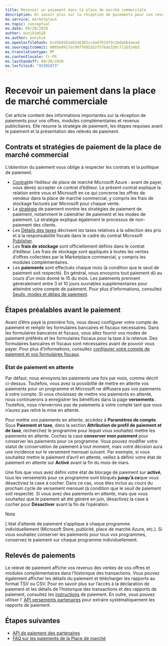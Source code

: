 ```yaml
---
title: Recevoir un paiement dans la place de marché commerciale
description: En savoir plus sur la réception de paiements pour vos revenus sur la place de marché commerciale-place de marché Azure.
ms.service: marketplace
ms.topic: conceptual
ms.date: 09/28/2020
author: eunjkim520
ms.author: eunjkim
ms.openlocfilehash: bcd1b6d2ea82a6302ccdad7619f9c1bdabb4aead
ms.sourcegitcommit: 0005e8917ac997f6952b2f57bda326c711b524b5
ms.translationtype: MT
ms.contentlocale: fr-FR
ms.lasthandoff: 09/30/2020
ms.locfileid: "91591073"
---
```

# <a name="getting-paid-in-the-commercial-marketplace"></a>Recevoir un paiement dans la place de marché commerciale

Cet article contient des informations importantes sur la réception de paiements pour vos offres, modules complémentaires et revenus publicitaires. Elle résume la stratégie de paiement, les étapes requises avant le paiement et la présentation des relevés de paiement.

## <a name="commercial-marketplace-payout-policies-and-agreements"></a>Contrats et stratégies de paiement de la place de marché commercial

L’obtention du paiement vous oblige à respecter les contrats et la politique de paiement.

- [Contrat](https://go.microsoft.com/fwlink/p/?LinkID=699560)de l’éditeur de place de marché Microsoft Azure : avant de payer, vous devez accepter ce contrat d’éditeur. Le présent contrat explique la relation entre vous et Microsoft en ce qui concerne les offres de vendeur dans la place de marché commercial, y compris les frais de stockage facturés par Microsoft pour chaque vente.
- La [stratégie](payout-policy-details.md) de paiement montre les stratégies de paiement de paiement, notamment le calendrier de paiement et les modes de paiement. La stratégie explique également le processus de non-paiement des clients.
- Les [Détails des taxes](tax-details-marketplace.md) décrivent les taxes relatives à la sélection des prix et à la responsabilité fiscale dans le cadre du contrat Microsoft [Publisher](https://go.microsoft.com/fwlink/p/?LinkID=699560).
- Les **frais de stockage** sont officiellement définis dans le contrat d’éditeur. Les frais de stockage sont appliqués à toutes les ventes d’offres collectées par le Marketplace commercial, y compris les modules complémentaires.
- Les **paiements** sont effectués chaque mois (à condition que le seuil de paiement soit respecté). En général, nous envoyons tout paiement dû au cours d’un mois donné le 15 du mois. Les paiements prennent généralement entre 3 et 10 jours ouvrables supplémentaires pour atteindre votre compte de paiement. Pour plus d’informations, consultez [Seuils, modes et délais de paiement](payment-thresholds-methods-timeframes.md).

## <a name="prerequisite-steps-before-getting-paid"></a>Étapes préalables avant le paiement

Avant d’être payé la première fois, vous devez configurer votre compte de paiement et remplir les formulaires bancaires et fiscaux nécessaires. Dans les formulaires bancaires et fiscaux, vous allez fournir vos modes de paiement préférés et les formulaires fiscaux pour la taxe à la retenue. Des formulaires bancaires et fiscaux sont nécessaires avant de pouvoir vous payer. Pour plus d’informations, consultez [configurer votre compte de paiement et vos formulaires fiscaux](set-up-your-payout-account.md).

### <a name="payout-hold-status"></a>État de paiement en attente

Par défaut, nous envoyons les paiements une fois par mois, comme décrit ci-dessus. Toutefois, vous avez la possibilité de mettre en attente vos paiements pour un programme et Microsoft ne diffusera pas vos paiements à votre compte. Si vous choisissez de mettre vos paiements en attente, nous continuerons à enregistrer les bénéfices dans la page **versements** . Toutefois, nous n’enverrons pas de paiements à votre compte tant que vous n’aurez pas retiré la mise en attente.

Pour mettre vos paiements en attente, accédez à **Paramètres de compte**. Sous **Paiement et taxe**, dans la section **Attribution de profil de paiement et de taxe**, recherchez le programme pour lequel vous souhaitez mettre les paiements en attente. Cochez la case **conserver mon paiement** pour conserver les paiements pour ce programme. Vous pouvez modifier votre statut de conservation de paiement à tout moment, mais votre décision aura une incidence sur le versement mensuel suivant. Par exemple, si vous souhaitez mettre le paiement d’avril en attente, veillez à définir votre état de paiement en attente sur **Activé** avant la fin du mois de mars.

Une fois que vous avez défini votre état de blocage de paiement sur **activé**, tous les versements pour ce programme sont bloqués **jusqu’à ce**que vous désactiviez la case à cocher. Dans ce cas, vous êtes inclus au cours du prochain cycle de versement mensuel (à condition que le seuil de paiement soit respecté). Si vous avez des paiements en attente, mais que vous souhaitez que le paiement ait été généré en juin, désactivez la case à cocher pour **Désactiver** avant la fin de l’opération.

>[!Note]
> L’état d’attente de paiement s’applique à chaque programme individuellement (Microsoft Store, publicité, place de marché Azure, etc.). Si vous souhaitez conserver les paiements pour tous vos programmes, conservez le paiement sur chaque programme individuellement.

## <a name="payout-statements"></a>Relevés de paiements

Le relevé de paiement affiche vos revenus des ventes de vos offres et modules complémentaires dans l’historique des transactions. Vous pouvez également afficher les détails du paiement et télécharger les rapports au format TSV ou CSV. Pour en savoir plus sur l’accès à la déclaration de paiement et les détails de l’historique des transactions et des rapports de paiement, consultez les [instructions](payout-statement.md) de paiement. En outre, vous pouvez utiliser l' [API versements partenaires](https://apidocs.microsoft.com/services/partnerpayouts) pour extraire systématiquement les rapports de paiement.

## <a name="next-steps"></a>Étapes suivantes

- [API de paiement des partenaires](https://apidocs.microsoft.com/services/partnerpayouts)
- [FAQ sur les paiements de la Place de marché](payout-faq.md)
